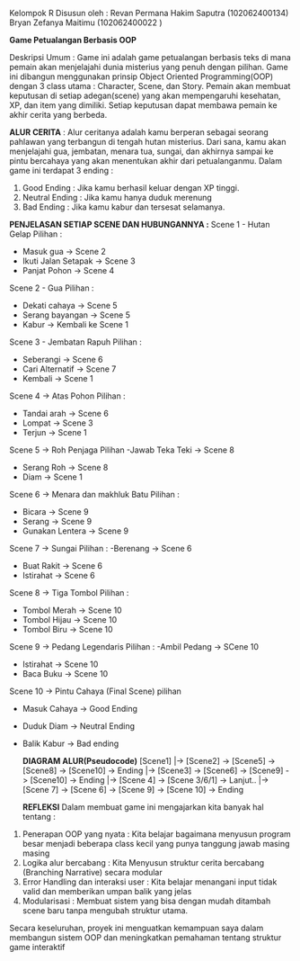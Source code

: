 Kelompok R
Disusun oleh :
Revan Permana Hakim Saputra (102062400134)
Bryan Zefanya Maitimu (102062400022 )


**Game Petualangan Berbasis OOP**

Deskripsi Umum 
: Game ini adalah game petualangan berbasis teks di mana pemain akan menjelajahi dunia misterius yang penuh dengan pilihan. Game ini dibangun menggunakan prinsip Object Oriented Programming(OOP) dengan 3 class utama : Character, Scene, dan Story.
Pemain akan membuat keputusan di setiap adegan(scene) yang akan mempengaruhi kesehatan, XP, dan item yang dimiliki. Setiap keputusan dapat membawa pemain ke akhir cerita yang berbeda.


**ALUR CERITA**
: Alur ceritanya adalah kamu berperan sebagai seorang pahlawan yang terbangun di tengah hutan misterius. Dari sana, kamu akan menjelajahi gua, jembatan, menara tua, sungai, dan akhirnya sampai ke pintu bercahaya yang akan menentukan akhir dari petualanganmu.
Dalam game ini terdapat 3 ending :
1. Good Ending : Jika kamu berhasil keluar dengan XP tinggi.
2. Neutral Ending : Jika kamu hanya duduk merenung
3. Bad Ending : Jika kamu kabur dan tersesat selamanya.


**PENJELASAN SETIAP SCENE DAN HUBUNGANNYA :** 
Scene 1 - Hutan Gelap 
Pilihan : 
- Masuk gua -> Scene 2
- Ikuti Jalan Setapak -> Scene 3
- Panjat Pohon -> Scene 4

Scene 2 - Gua
Pilihan : 
- Dekati cahaya -> Scene 5
- Serang bayangan -> Scene 5
- Kabur -> Kembali ke Scene 1

Scene 3 - Jembatan Rapuh
Pilihan :
- Seberangi -> Scene 6
- Cari Alternatif -> Scene 7
- Kembali -> Scene 1

Scene 4 -> Atas Pohon 
Pilihan : 
- Tandai arah -> Scene 6
- Lompat -> Scene 3
- Terjun -> Scene 1


Scene 5 -> Roh Penjaga
Pilihan
-Jawab Teka Teki -> Scene 8
- Serang Roh -> Scene 8
- Diam -> Scene 1

Scene 6 -> Menara dan makhluk Batu
Pilihan : 
- Bicara -> Scene 9
- Serang -> Scene 9
- Gunakan Lentera -> Scene 9

Scene 7 -> Sungai
Pilihan :
-Berenang -> Scene 6
- Buat Rakit -> Scene 6
- Istirahat -> Scene 6

Scene 8 -> Tiga Tombol 
Pilihan :
- Tombol Merah -> Scene 10
- Tombol Hijau -> Scene 10
- Tombol Biru -> Scene 10

Scene 9 -> Pedang Legendaris
Pilihan : 
-Ambil Pedang -> SCene 10
- Istirahat -> Scene 10
- Baca Buku -> Scene 10

Scene 10 ->  Pintu Cahaya (Final Scene)
pilihan
- Masuk Cahaya -> Good Ending
- Duduk Diam -> Neutral Ending
- Balik Kabur -> Bad ending


  **DIAGRAM ALUR(Pseudocode)**
  [Scene1]
  |-> [Scene2] -> [Scene5] -> [Scene8] -> [Scene10] -> Ending
  |-> [Scene3] -> [Scene6] -> [Scene9] -> [Scene10] -> Ending
  |-> [Scene 4] -> [Scene 3/6/1] -> Lanjut..
  |-> [Scene 7] -> [Scene 6] -> [Scene 9] -> [Scene 10] -> Ending


  **REFLEKSI**
Dalam membuat game ini mengajarkan kita banyak hal tentang :
1. Penerapan OOP yang nyata : Kita belajar bagaimana menyusun program besar menjadi beberapa class kecil yang punya tanggung jawab masing masing
2. Logika alur bercabang : Kita Menyusun struktur cerita bercabang (Branching Narrative) secara modular
3. Error Handling dan interaksi user : Kita belajar menangani input tidak valid dan memberikan umpan balik yang jelas
4. Modularisasi : Membuat sistem yang bisa dengan mudah ditambah scene baru tanpa mengubah struktur utama.

Secara keseluruhan, proyek ini menguatkan kemampuan saya dalam membangun sistem OOP dan meningkatkan pemahaman tentang struktur game interaktif
